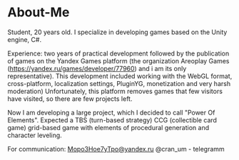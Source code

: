 # About-Me
Student, 20 years old. I specialize in developing games based on the Unity engine, C#. 

Experience: two years of practical development followed by the publication of games on the Yandex Games platform (the organization Areoplay Games (https://yandex.ru/games/developer/77960) and i am its only representative). This development included working with the WebGL format, cross-platform, localization settings, PluginYG, monetization and very harsh moderation) Unfortunately, this platform removes games that few visitors have visited, so there are few projects left.

Now I am developing a large project, which I decided to call "Power Of Elements". 
Expected a TBS (turn-based strategy) CCG (collectible card game) grid-based game with elements of procedural generation and character leveling.

For communication:
Mopo3Hoe7yTpo@yandex.ru
@cran_um - telegramm
